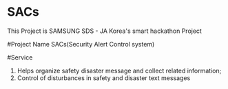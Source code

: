 # SACs

This Project is SAMSUNG SDS - JA Korea's smart hackathon Project

#Project Name
SACs(Security Alert Control system)

#Service
1. Helps organize safety disaster message and collect related information;
2. Control of disturbances in safety and disaster text messages
